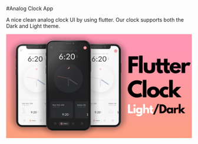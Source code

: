 #Analog Clock App

A nice clean analog clock UI by using flutter. Our clock supports both the Dark and Light theme. 

![Preview](/ui.png)
